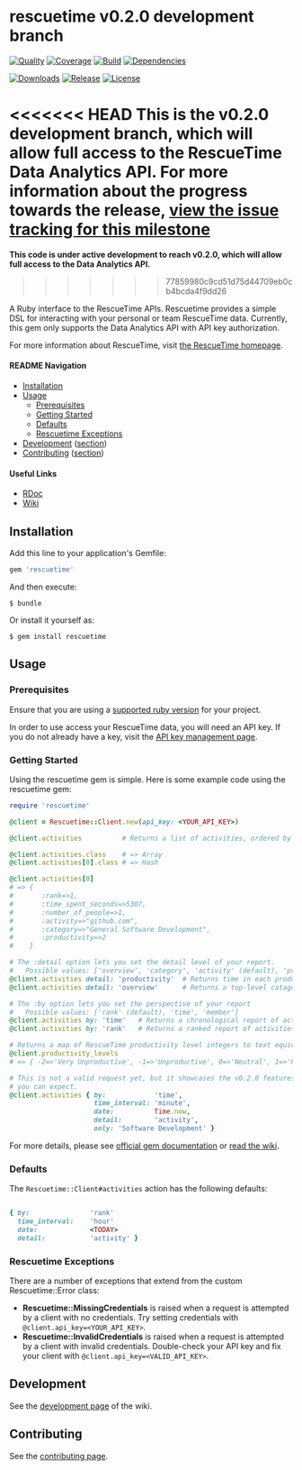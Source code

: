 rescuetime v0.2.0 development branch
==========

[![Quality](http://img.shields.io/codeclimate/github/leesharma/rescuetime.svg?style=flat-square)](https://codeclimate.com/github/leesharma/rescuetime)
[![Coverage](http://img.shields.io/codeclimate/coverage/github/leesharma/rescuetime.svg?style=flat-square)](https://codeclimate.com/github/leesharma/rescuetime)
[![Build](https://img.shields.io/travis/leesharma/rescuetime/data-analytics-api.svg?style=flat-square)](https://travis-ci.org/leesharma/rescuetime)
[![Dependencies](https://img.shields.io/gemnasium/leesharma/rescuetime.svg?style=flat-square)](https://gemnasium.com/leesharma/rescuetime)

[![Downloads](https://img.shields.io/gem/dt/rescuetime.svg?style=flat-square)](https://rubygems.org/gems/rescuetime)
[![Release](https://img.shields.io/github/release/leesharma/rescuetime.svg?style=flat-square)](https://github.com/leesharma/rescuetime/releases/tag/v0.1.0)
[![License](http://img.shields.io/badge/license-MIT-blue.svg?style=flat-square)](http://opensource.org/licenses/MIT)

<<<<<<< HEAD
**This is the v0.2.0 development branch, which will allow full access to the RescueTime Data Analytics API. For more information about the progress towards the release, [view the issue tracking for this milestone](https://github.com/leesharma/rescuetime/milestones/v0.2.0%20(Data%20Analytics%20API))**
=======
**This code is under active development to reach v0.2.0, which will allow full access to the Data Analytics API.**
>>>>>>> 77859980c9cd51d75d44709eb0cb4bcda4f9dd26

A Ruby interface to the RescueTime APIs. Rescuetime provides a simple DSL for interacting
with your personal or team RescueTime data. Currently, this gem only supports the Data Analytics API with API key authorization.

For more information about RescueTime, visit [the RescueTime homepage](https://www.rescuetime.com).

#### README Navigation

* [Installation](#installation)
* [Usage](#usage)
   * [Prerequisites](#prerequisites)
   * [Getting Started](#getting-started)
   * [Defaults](#defaults)
   * [Rescuetime Exceptions](#rescuetime-exceptions)
* [Development](https://github.com/leesharma/rescuetime/wiki/Development) ([section](#development))
* [Contributing](CONTRIBUTING.md) ([section](#contributing))

#### Useful Links
* [RDoc](http://www.rubydoc.info/gems/rescuetime)
* [Wiki](https://github.com/leesharma/rescuetime/wiki)

## Installation

Add this line to your application's Gemfile:

```ruby
gem 'rescuetime'
```

And then execute:

    $ bundle

Or install it yourself as:

    $ gem install rescuetime

## Usage

### Prerequisites

Ensure that you are using a [supported ruby version](https://github.com/leesharma/rescuetime/wiki/Supported-Rubies) for your project. 

In order to use access your RescueTime data, you will need an API key. If you do not already have a key, visit the [API key management page](https://www.rescuetime.com/anapi/manage).

### Getting Started

Using the rescuetime gem is simple. Here is some example code using the rescuetime gem:

```ruby
require 'rescuetime'

@client = Rescuetime::Client.new(api_key: <YOUR_API_KEY>)

@client.activities          # Returns a list of activities, ordered by "rank"

@client.activities.class    # => Array
@client.activities[0].class # => Hash

@client.activities[0]       
# => {   
#       :rank=>1, 
#       :time_spent_seconds=>5307, 
#       :number_of_people=>1, 
#       :activity=>"github.com", 
#       :category=>"General Software Development", 
#       :productivity=>2
#    }

# The :detail option lets you set the detail level of your report.
#   Possible values: ['overview', 'category', 'activity' (default), 'productivity', 'efficiency']
@client.activities detail: 'productivity'  # Returns time in each productivity level
@client.activities detail: 'overview'      # Returns a top-level catagorization of activity

# The :by option lets you set the perspective of your report
#   Possible values: ['rank' (default), 'time', 'member']
@client.activities by: 'time'   # Returns a chronological report of activities
@client.activities by: 'rank'   # Returns a ranked report of activities by total time spent

# Returns a map of RescueTime productivity level integers to text equivalents
@client.productivity_levels
# => { -2=>'Very Unproductive', -1=>'Unproductive', 0=>'Neutral', 1=>'Productive', 2=>'Very Productive' }

# This is not a valid request yet, but it showcases the v0.2.0 features
# you can expect.
@client.activities { by:            'time',
                     time_interval: 'minute',
                     date:          Time.now,
                     detail:        'activity',
                     only: 'Software Development' }
```

For more details, please see [official gem documentation](http://www.rubydoc.info/gems/rescuetime/0.1.0) or [read the wiki](https://github.com/leesharma/rescuetime/wiki). 

### Defaults

The `Rescuetime::Client#activities` action has the following defaults:

```ruby

{ by:               'rank'
  time_interval:    'hour'
  date:             <TODAY>
  detail:           'activity' }

```

### Rescuetime Exceptions

There are a number of exceptions that extend from the custom Rescuetime::Error class:

* **Rescuetime::MissingCredentials** is raised when a request is attempted by a client with no credentials. Try setting credentials with `@client.api_key=<YOUR_API_KEY>`.
* **Rescuetime::InvalidCredentials** is raised when a request is attempted by a client with invalid credentials. Double-check your API key and fix your client with `@client.api_key=<VALID_API_KEY>`.

## Development

See the [development page](https://github.com/leesharma/rescuetime/wiki/Development) of the wiki.

## Contributing

See the [contributing page](CONTRIBUTING.md).

